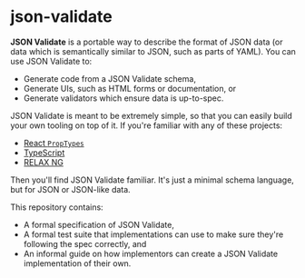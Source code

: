 # json-validate

**JSON Validate** is a portable way to describe the format of JSON data (or data
which is semantically similar to JSON, such as parts of YAML). You can use JSON
Validate to:

* Generate code from a JSON Validate schema,
* Generate UIs, such as HTML forms or documentation, or
* Generate validators which ensure data is up-to-spec.

JSON Validate is meant to be extremely simple, so that you can easily build your
own tooling on top of it. If you're familiar with any of these projects:

* [React `PropTypes`](https://reactjs.org/docs/typechecking-with-proptypes.html)
* [TypeScript](https://www.typescriptlang.org/index.html)
* [RELAX NG](https://relaxng.org/)

Then you'll find JSON Validate familiar. It's just a minimal schema language,
but for JSON or JSON-like data.

This repository contains:

* A formal specification of JSON Validate,
* A formal test suite that implementations can use to make sure they're
  following the spec correctly, and
* An informal guide on how implementors can create a JSON Validate
  implementation of their own.
